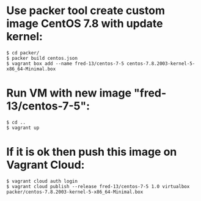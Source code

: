 # Use packer tool create custom image CentOS 7.8 with update kernel:
```
$ cd packer/
$ packer build centos.json
$ vagrant box add --name fred-13/centos-7-5 centos-7.8.2003-kernel-5-x86_64-Minimal.box
```

# Run VM with new image "fred-13/centos-7-5":
```
$ cd ..
$ vagrant up
```

# If it is ok then push this image on Vagrant Cloud:
```
$ vagrant cloud auth login
$ vagrant cloud publish --release fred-13/centos-7-5 1.0 virtualbox packer/centos-7.8.2003-kernel-5-x86_64-Minimal.box
```
